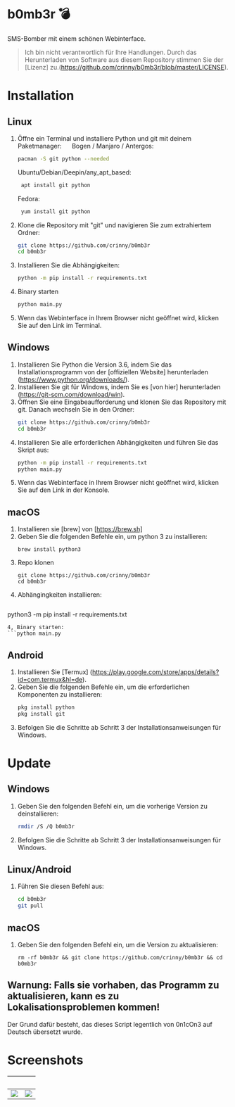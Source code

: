 # b0mb3r 💣
SMS-Bomber mit einem schönen Webinterface.

> Ich bin nicht verantwortlich für Ihre Handlungen. Durch das Herunterladen von Software aus diesem Repository stimmen Sie der [Lizenz] zu.(https://github.com/crinny/b0mb3r/blob/master/LICENSE).
# Installation
## Linux
1. Öffne ein Terminal und installiere Python und git mit deinem Paketmanager:
     Bogen / Manjaro / Antergos:
    ```bash
    pacman -S git python --needed
    ```
    Ubuntu/Debian/Deepin/any_apt_based:
    ```bash
     apt install git python
    ```
     Fedora:
    ```bash
     yum install git python
    ```
2. Klone die Repository mit "git" und navigieren Sie zum extrahiertem Ordner:
    ```bash
    git clone https://github.com/crinny/b0mb3r
    cd b0mb3r
    ```
3. Installieren Sie die Abhängigkeiten:
    ```bash
    python -m pip install -r requirements.txt
    ```
4. Binary starten
    ```bash
    python main.py
    ```
5. Wenn das Webinterface in Ihrem Browser nicht geöffnet wird, klicken Sie auf den Link im Terminal.
    
## Windows
1. Installieren Sie Python die Version 3.6, indem Sie das Installationsprogramm von der [offiziellen Website] herunterladen (https://www.python.org/downloads/).
2. Installieren Sie git für Windows, indem Sie es [von hier] herunterladen (https://git-scm.com/download/win).
3. Öffnen Sie eine Eingabeaufforderung und klonen Sie das Repository mit git. Danach wechseln Sie in den Ordner:
    ```bash
    git clone https://github.com/crinny/b0mb3r
    cd b0mb3r
    ```
4. Installieren Sie alle erforderlichen Abhängigkeiten und führen Sie das Skript aus:
    ```bash
    python -m pip install -r requirements.txt
    python main.py
    ```
5. Wenn das Webinterface in Ihrem Browser nicht geöffnet wird, klicken Sie auf den Link in der Konsole.

## macOS

1. Installieren sie [brew] von [https://brew.sh]
2. Geben Sie die folgenden Befehle ein, um python 3 zu installieren:
   ``` 
   brew install python3
   ```
3. Repo klonen
   ```
   git clone https://github.com/crinny/b0mb3r
   cd b0mb3r
   ```
4. Abhängingkeiten installieren:
   ```
python3 -m pip install -r requirements.txt
   ```
4, Binary starten:
   ```python main.py
   ```

## Android
1. Installieren Sie [Termux] (https://play.google.com/store/apps/details?id=com.termux&hl=de).
2. Geben Sie die folgenden Befehle ein, um die erforderlichen Komponenten zu installieren:
    ```bash
    pkg install python
    pkg install git
    ```
3. Befolgen Sie die Schritte ab Schritt 3 der Installationsanweisungen für Windows.

# Update 
## Windows
1. Geben Sie den folgenden Befehl ein, um die vorherige Version zu deinstallieren:
   ```bash
   rmdir /S /Q b0mb3r
   ```
2. Befolgen Sie die Schritte ab Schritt 3 der Installationsanweisungen für Windows.
## Linux/Android
1. Führen Sie diesen Befehl aus:
   ```bash
   cd b0mb3r
   git pull
   ```

## macOS

1. Geben Sie den folgenden Befehl ein, um die Version zu aktualisieren:
   ``` 
   rm -rf b0mb3r && git clone https://github.com/crinny/b0mb3r && cd b0mb3r
   ```

## Warnung: Falls sie vorhaben, das Programm zu aktualisieren, kann es zu Lokalisationsproblemen kommen!

Der Grund dafür besteht, das dieses Script legentlich von 0n1cOn3 auf Deutsch übersetzt wurde.

# Screenshots
⁣                           |  ⁣
:-------------------------:|:-------------------------:
![](https://github.com/crinny/b0mb3r/blob/master/assets/screenshot.png)  |  ![](https://github.com/crinny/b0mb3r/blob/master/assets/screenshot_mobile.png)
